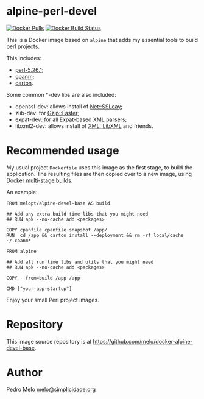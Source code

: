 # alpine-perl-devel #

[![Docker Pulls](https://img.shields.io/docker/pulls/melopt/alpine-perl-devel.svg)]()
[![Docker Build Status](https://img.shields.io/docker/build/melopt/alpine-perl-devel.svg)]()

This is a Docker image based on `alpine` that adds my essential tools to build perl projects.

This includes:

* [perl-5.26.1](https://metacpan.org/release/perl);
* [cpanm](https://metacpan.org/release/App-cpanminus);
* [carton](https://metacpan.org/release/Carton).

Some common *-dev libs are also included:

* openssl-dev: allows install of [Net::SSLeay](https://metacpan.org/release/Net-SSLeay);
* zlib-dev: for [Gzip::Faster](https://metacpan.org/release/Gzip-Faster);
* expat-dev: for all Expat-based XML parsers;
* libxml2-dev: allows install of [XML::LibXML](https://metacpan.org/release/XML-LibXML) and friends.


# Recommended usage #

My usual project `Dockerfile` uses this image as the first stage, to build the application. The resulting files are then copied over to a new image, using [Docker multi-stage builds](https://docs.docker.com/engine/userguide/eng-image/multistage-build/).

An example:

```
FROM melopt/alpine-devel-base AS build

## Add any extra build time libs that you might need
## RUN apk --no-cache add <packages>

COPY cpanfile cpanfile.snapshot /app/
RUN  cd /app && carton install --deployment && rm -rf local/cache ~/.cpanm*

FROM alpine

## Add all run time libs and utils that you might need
## RUN apk --no-cache add <packages>

COPY --from=build /app /app

CMD ["your-app-startup"]
```

Enjoy your small Perl project images.


# Repository #

This image source repository is at https://github.com/melo/docker-alpine-devel-base.


# Author #

Pedro Melo
melo@simplicidade.org
